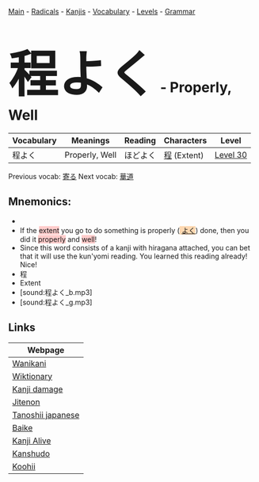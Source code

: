 <style> bigfont {font-size: 100px}</style>
[Main](../README.md) -
[Radicals](../radicals.md) -
[Kanjis](../kanjis.md) -
[Vocabulary](../vocabulary.md) -
[Levels](../levels.md) -
[Grammar](../grammar.md)
# <bigfont> 程よく</bigfont> - Properly, Well 

| Vocabulary | Meanings | Reading | Characters | Level |
| --- | --- | --- | --- | --- |
| 程よく | Properly, Well | ほどよく |  [程](../kanjis/程.md) (Extent) | [Level 30](../levels/wk_level30.md) |

Previous vocab: [寄る](寄る.md) Next vocab: [華道](華道.md) 

## Mnemonics:

* 
* If the <span style="background-color:#ffcccb"> extent</span> you go to do something is properly (<span style="background-color:#fed8b1"> [よく](https://jisho.org/search/よく)</span>) done, then you did it <span style="background-color:#ffcccb"> properly</span> and <span style="background-color:#ffcccb"> well</span>!
* Since this word consists of a kanji with hiragana attached, you can bet that it will use the kun'yomi reading.  You learned this reading already! Nice!
* 程
* Extent
* [sound:程よく_b.mp3]
* [sound:程よく_g.mp3]


## Links 

| Webpage |
| --- |
| [Wanikani          ](https://www.wanikani.com/kanji/程よく) |
| [Wiktionary        ](https://en.wiktionary.org/wiki/程よく) |
| [Kanji damage      ](http://www.kanjidamage.com/kanji/search?utf8=✓&q=程よく) |
| [Jitenon           ](https://jitenon.com/kanji/程よく) |
| [Tanoshii japanese ](https://www.tanoshiijapanese.com/dictionary/kanji.cfm?k=程よく) |
| [Baike             ](https://baike.baidu.com/item/程よく) |
| [Kanji Alive       ](https://app.kanjialive.com/程よく) |
| [Kanshudo          ](https://www.kanshudo.com/searchmn?q=程よく) |
| [Koohii            ](https://kanji.koohii.com/study/kanji/程よく) |
